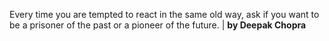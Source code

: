 Every time you are tempted to react in the same old way, ask if you want to be a prisoner of the past or a pioneer of the future. | **by Deepak Chopra**